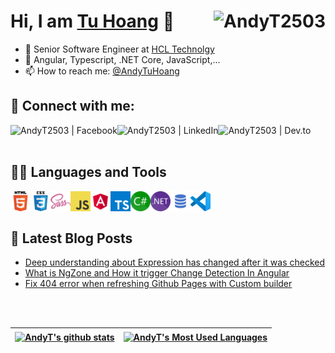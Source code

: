 # Hi, I am [Tu Hoang](https://andyt2503.github.io/ "tuhoang") 👋 <img align="right" src="https://komarev.com/ghpvc/?username=AndyT2503" alt="AndyT2503" />

- 👀 Senior Software Engineer at [HCL Technolgy](https://www.hcltech.com/ "HCL Technology")
- 💖 Angular, Typescript, .NET Core, JavaScript,... 
- 📫 How to reach me: [@AndyTuHoang](https://www.facebook.com/AndyTu.Hoang/ "Tu Hoang")

## 🤝 Connect with me:

[<img align="left" alt="AndyT2503 | Facebook" src="https://img.shields.io/badge/Facebook-1877F2?style=for-the-badge&logo=facebook&logoColor=white" />](https://www.facebook.com/AndyTu.Hoang/)
[<img align="left" alt="AndyT2503 | LinkedIn" src="https://img.shields.io/badge/LinkedIn-0077B5?style=for-the-badge&logo=linkedin&logoColor=white" />](https://www.linkedin.com/in/tu-hoang-787951195/)
[<img align="left" alt="AndyT2503 | Dev.to" src="https://img.shields.io/badge/Dev.to-12100E?style=for-the-badge&logo=devdotto&logoColor=white%22" />](https://dev.to/andyt2503)
<br />
<br />

## 👨‍💻 Languages and Tools

<img align="left" alt="HTML5" height="32" width="32" src="https://raw.githubusercontent.com/github/explore/80688e429a7d4ef2fca1e82350fe8e3517d3494d/topics/html/html.png" />
<img align="left" alt="CSS3" height="32" width="32" src="https://raw.githubusercontent.com/github/explore/80688e429a7d4ef2fca1e82350fe8e3517d3494d/topics/css/css.png" />
<img align="left" alt="Sass" height="32" width="32" src="https://raw.githubusercontent.com/github/explore/80688e429a7d4ef2fca1e82350fe8e3517d3494d/topics/sass/sass.png" />
<img align="left" alt="JS"height="32" width="32" src="https://raw.githubusercontent.com/github/explore/80688e429a7d4ef2fca1e82350fe8e3517d3494d/topics/javascript/javascript.png" />
<img align="left" alt="Angular"height="32" width="32" src="https://raw.githubusercontent.com/github/explore/80688e429a7d4ef2fca1e82350fe8e3517d3494d/topics/angular/angular.png" />
<img align="left" alt="Typescript"height="32" width="32" src="https://raw.githubusercontent.com/github/explore/80688e429a7d4ef2fca1e82350fe8e3517d3494d/topics/typescript/typescript.png" />
<img align="left" alt="csharp"height="32" width="32" src="https://raw.githubusercontent.com/github/explore/80688e429a7d4ef2fca1e82350fe8e3517d3494d/topics/csharp/csharp.png" />
<img align="left" alt="dotnet"height="32" width="32" src="https://raw.githubusercontent.com/github/explore/93d8a67084f94b2a444e510199a6e7622e5b09a3/topics/dotnet/dotnet.png" />
<img align="left" alt="SQL"height="32" width="32" src="https://raw.githubusercontent.com/github/explore/80688e429a7d4ef2fca1e82350fe8e3517d3494d/topics/sql/sql.png" />
<img align="left" alt="VS Code"height="32" width="32" src="https://raw.githubusercontent.com/github/explore/80688e429a7d4ef2fca1e82350fe8e3517d3494d/topics/visual-studio-code/visual-studio-code.png" />
<br />
<br /> 

## 📝 Latest Blog Posts
- [Deep understanding about Expression has changed after it was checked](https://andyt2503.github.io/blog/deep-understanding-about-expression-has-changed-after-it-was-checked)
- [What is NgZone and How it trigger Change Detection In Angular](https://andyt2503.github.io/blog/what-is-ngzone-and-how-it-trigger-change-detection)
- [Fix 404 error when refreshing Github Pages with Custom builder](https://andyt2503.github.io/blog/fix-404-error-when-refreshing-github-page-with-custom-builder)
<br />
<br /> 

| <a href="https://github.com/AnkitSharma-007/AnkitSharma-007"><img align="center" src="https://github-readme-stats.vercel.app/api?username=AndyT2503&show_icons=true&include_all_commits=true&theme=buefy&hide_border=true" alt="AndyT's github stats" /></a> | <a href="https://github-readme-stats.vercel.app/api/top-langs/?username=AndyT2503&layout=compact&theme=buefy&hide_border=true"><img align="center" src="https://github-readme-stats.vercel.app/api/top-langs/?username=AndyT2503&layout=compact&theme=buefy&hide_border=true" alt="AndyT's Most Used Languages"/></a> |
| ------------- | ------------- |

<br />

